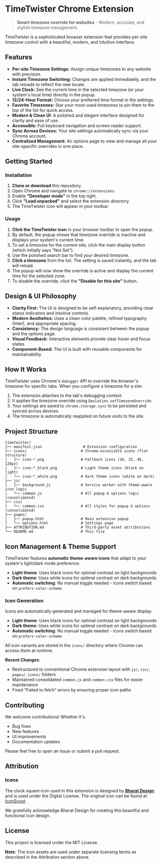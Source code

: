 # TimeTwister Chrome Extension

> **Smart timezone override for websites** - Modern, accurate, and stylish timezone management.

TimeTwister is a sophisticated browser extension that provides per-site timezone control with a beautiful, modern, and intuitive interface.

## Features

- **Per-site Timezone Settings:** Assign unique timezones to any website with precision.
- **Instant Timezone Switching:** Changes are applied immediately, and the tab reloads to reflect the new locale.
- **Live Clock:** See the current time in the selected timezone (or your system's local time) directly in the popup.
- **12/24-Hour Format:** Choose your preferred time format in the settings.
- **Favorite Timezones:** Star your most-used timezones to pin them to the top of the list for quick access.
- **Modern & Clean UI:** A polished and elegant interface designed for clarity and ease of use.
- **Accessible:** Full keyboard navigation and screen reader support.
- **Sync Across Devices:** Your site settings automatically sync via your Chrome account.
- **Centralized Management:** An options page to view and manage all your site-specific overrides in one place.


## Getting Started

### Installation

1.  **Clone or download** this repository.
2.  Open Chrome and navigate to `chrome://extensions`.
3.  Enable **"Developer mode"** in the top right.
4.  Click **"Load unpacked"** and select the extension directory.
5.  The TimeTwister icon will appear in your toolbar.

### Usage

1.  **Click the TimeTwister icon** in your browser toolbar to open the popup.
2.  By default, the popup shows that timezone override is inactive and displays your system's current time.
3.  To set a timezone for the current site, click the main display button (which initially says "Not Set").
4.  Use the polished search bar to find your desired timezone.
5.  **Click a timezone** from the list. The setting is saved instantly, and the tab will reload.
6.  The popup will now show the override is active and display the current time for the selected zone.
7.  To disable the override, click the **"Disable for this site"** button.

## Design & UI Philosophy

- **Clarity First:** The UI is designed to be self-explanatory, providing clear status indicators and intuitive controls.
- **Modern Aesthetics:** Uses a clean color palette, refined typography (Inter), and appropriate spacing.
- **Consistency:** The design language is consistent between the popup and the options page.
- **Visual Feedback:** Interactive elements provide clear hover and focus states.
- **Component-Based:** The UI is built with reusable components for maintainability.

## How It Works

TimeTwister uses Chrome's `debugger` API to override the browser's timezone for specific tabs. When you configure a timezone for a site:

1.  The extension attaches to the tab's debugging context.
2.  It applies the timezone override using `Emulation.setTimezoneOverride`.
3.  Your settings are saved to `chrome.storage.sync` to be persisted and synced across devices.
4.  The timezone is automatically reapplied on future visits to the site.

## Project Structure

```
timetwister/
├── manifest.json                   # Extension configuration
├── icons/                         # Chrome-accessible icons (flat structure)
│   ├── icon-*.png                 # Fallback icons (16, 32, 48, 128px)
│   ├── icon-*_black.png           # Light theme icons (black on light)
│   └── icon-*_white.png           # Dark theme icons (white on dark)
├── js/
│   ├── background.js              # Service worker with theme-aware icon logic
│   └── common.js                  # All popup & options logic (consolidated)
├── css/
│   └── common.css                 # All styles for popup & options (consolidated)
├── pages/
│   ├── popup.html                 # Main extension popup
│   └── options.html               # Settings page
├── ATTRIBUTION.md                 # Third-party asset attributions
└── README.md                      # This file
```

## Icon Management & Theme Support

TimeTwister features **automatic theme-aware icons** that adapt to your system's light/dark mode preference:

- **Light theme**: Uses black icons for optimal contrast on light backgrounds
- **Dark theme**: Uses white icons for optimal contrast on dark backgrounds
- **Automatic switching**: No manual toggle needed - icons switch based on `prefers-color-scheme`

### Icon Generation

Icons are automatically generated and managed for theme-aware display:

- **Light theme**: Uses black icons for optimal contrast on light backgrounds
- **Dark theme**: Uses white icons for optimal contrast on dark backgrounds
- **Automatic switching**: No manual toggle needed - icons switch based on `prefers-color-scheme`

All icon variants are stored in the `icons/` directory where Chrome can access them at runtime.

**Recent Changes**:
- Restructured to conventional Chrome extension layout with `js/`, `css/`, `pages/`, `icons/` folders
- Maintained consolidated `common.js` and `common.css` files for easier maintenance
- Fixed "Failed to fetch" errors by ensuring proper icon paths


## Contributing

We welcome contributions! Whether it's:

- Bug fixes
- New features
- UI improvements
- Documentation updates

Please feel free to open an issue or submit a pull request.

## Attribution

### Icons
The clock square icon used in this extension is designed by **[Bharat Design](https://www.iconscout.com/contributors/bharat-icons)** and is used under the Digital License. The original icon can be found at [IconScout](https://iconscout.com/icon/clock-square).

We gratefully acknowledge Bharat Design for creating this beautiful and functional icon design.

## License

This project is licensed under the MIT License.

**Note**: The icon assets are used under separate licensing terms as described in the Attribution section above.
